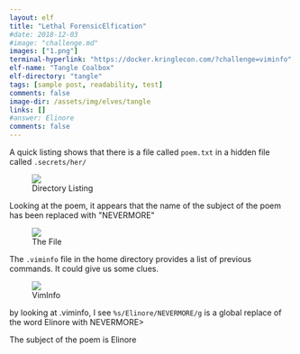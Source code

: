 ```yaml
---
layout: elf
title: "Lethal ForensicElfication"
#date: 2018-12-03
#image: "challenge.md"
images: ["1.png"]
terminal-hyperlink: "https://docker.kringlecon.com/?challenge=viminfo"
elf-name: "Tangle Coalbox"
elf-directory: "tangle"
tags: [sample post, readability, test]
comments: false
image-dir: /assets/img/elves/tangle
links: []
#answer: Elinore
comments: false
---
```



A quick listing shows that there is a file called ```poem.txt``` in a hidden file called ```.secrets/her/```
<figure>
	<img src="{{site.baseurl}}/assets/img/elves/tangle/1.png">
	<figcaption>Directory Listing</figcaption>
</figure>

Looking at the poem, it appears that the name of the subject of the poem has been replaced with "NEVERMORE"
<figure>
	<img src="{{site.baseurl}}/assets/img/elves/tangle/2.png">
	<figcaption>The File</figcaption>
</figure>


The ```.viminfo``` file in the home directory provides a list of previous commands. It could give us some clues.

<figure>
	<img src="{{site.baseurl}}/assets/img/elves/tangle/3.png">
	<figcaption>VimInfo</figcaption>
</figure>


by looking at .viminfo, I see ```%s/Elinore/NEVERMORE/g``` is a global replace of the word Elinore with NEVERMORE>

The subject of the poem is Elinore



